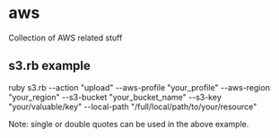 # aws
Collection of AWS related stuff

## s3.rb example
ruby s3.rb --action "upload" --aws-profile "your_profile" --aws-region "your_region" --s3-bucket "your_bucket_name" --s3-key "your/valuable/key" --local-path "/full/local/path/to/your/resource"

Note: single or double quotes can be used in the above example.
